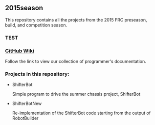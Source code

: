 ## 2015season

This repository contains all the projects from the 2015 FRC preseason, build, and competition season.
### TEST ###
### [GitHub Wiki](https://github.com/GirlsOfSteelRobotics/2015season/wiki)

   Follow the link to view our collection of programmer's documentation.

### Projects in this repository:

* ShifterBot

   Simple program to drive the summer chassis project, ShifterBot  

* ShifterBotNew

   Re-implementation of the ShifterBot code starting from the output of RobotBuilder  

